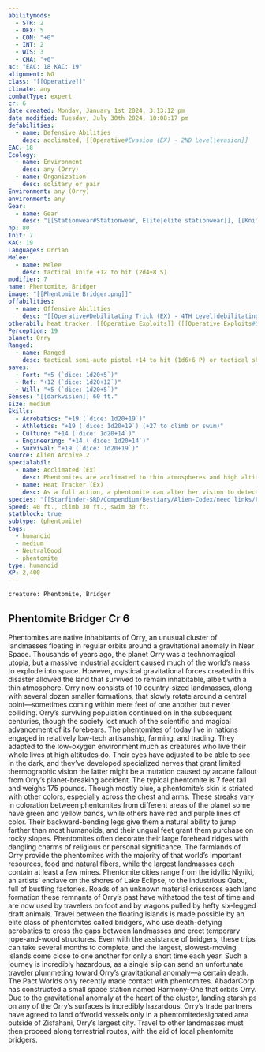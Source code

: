 ```yaml
---
abilitymods:
  - STR: 2
  - DEX: 5
  - CON: "+0"
  - INT: 2
  - WIS: 3
  - CHA: "+0"
ac: "EAC: 18 KAC: 19"
alignment: NG
class: "[[Operative]]"
climate: any
combatType: expert
cr: 6
date created: Monday, January 1st 2024, 3:13:12 pm
date modified: Tuesday, July 30th 2024, 10:08:17 pm
defabilities:
  - name: Defensive Abilities
    desc: acclimated, [[Operative#Evasion (EX) - 2ND Level|evasion]]
EAC: 18
Ecology:
  - name: Environment
    desc: any (Orry)
  - name: Organization
    desc: solitary or pair
Environment: any (Orry)
environment: any
Gear:
  - name: Gear
    desc: "[[Stationwear#Stationwear, Elite|elite stationwear]], [[Knife#Knife, Tactical|tactical knife]], [[Semi-Auto Pistol#Semi-auto Pistol, Tactical|tactical semi-auto pistol]] with 27 [[Rounds#Rounds, Small Arm|small arm rounds]], [[Shirren-Eye Rifle#Shirren-eye Rifle, Tactical|tactical shirren-eye rifle]] with 20 [[Rounds#Rounds, Longarm and Sniper|sniper rounds]]"
hp: 80
Init: 7
KAC: 19
Languages: Orrian
Melee:
  - name: Melee
    desc: tactical knife +12 to hit (2d4+8 S)
modifier: 7
name: Phentomite, Bridger
image: "[[Phentomite Bridger.png]]"
offabilities:
  - name: Offensive Abilities
    desc: "[[Operative#Debilitating Trick (EX) - 4TH Level|debilitating trick]], [[Operative#Trick Attack (EX) - 1ST Level|trick attack]] +3d8"
otherabil: heat tracker, [[Operative Exploits]] ([[Operative Exploits#Sure-footed (EX)|sure-footed]]), [[Operative Specializations|Specialization]] ([[Operative Specializations#Daredevil|daredevil]])
Perception: 19
planet: Orry
Ranged:
  - name: Ranged
    desc: tactical semi-auto pistol +14 to hit (1d6+6 P) or tactical shirren-eye rifle +14 to hit (1d10+6 P)
saves:
  - Fort: "+5 (`dice: 1d20+5`)"
  - Ref: "+12 (`dice: 1d20+12`)"
  - Will: "+5 (`dice: 1d20+5`)"
Senses: "[[darkvision]] 60 ft."
size: medium
Skills:
  - Acrobatics: "+19 (`dice: 1d20+19`)"
  - Athletics: "+19 (`dice: 1d20+19`) (+27 to climb or swim)"
  - Culture: "+14 (`dice: 1d20+14`)"
  - Engineering: "+14 (`dice: 1d20+14`)"
  - Survival: "+19 (`dice: 1d20+19`)"
source: Alien Archive 2
specialabil:
  - name: Acclimated (Ex)
    desc: Phentomites are acclimated to thin atmospheres and high altitudes, and they count as Small creatures for the purpose of slow suffocation.
  - name: Heat Tracker (Ex)
    desc: As a full action, a phentomite can alter her vision to detect the latent heat trails left by passing creatures. This allows the phentomite to use the Perception skill to perform the follow tracks task of the Survival skill and also functions as the tracking universal creature rule. While this ability is active, the phentomite takes a –1 penalty to Reflex saving throws. The phentomite can deactivate this ability as a move action.
species: "[[Starfinder-SRD/Compendium/Bestiary/Alien-Codex/need links/Phentomite]]"
Speed: 40 ft., climb 30 ft., swim 30 ft.
statblock: true
subtype: (phentomite)
tags:
  - humanoid
  - medium
  - NeutralGood
  - phentomite
type: humanoid
XP: 2,400
---
```


```statblock
creature: Phentomite, Bridger
```

## Phentomite Bridger Cr 6

Phentomites are native inhabitants of Orry, an unusual cluster of landmasses floating in regular orbits around a gravitational anomaly in Near Space. Thousands of years ago, the planet Orry was a technomagical utopia, but a massive industrial accident caused much of the world’s mass to explode into space. However, mystical gravitational forces created in this disaster allowed the land that survived to remain inhabitable, albeit with a thin atmosphere. Orry now consists of 10 country-sized landmasses, along with several dozen smaller formations, that slowly rotate around a central point—sometimes coming within mere feet of one another but never colliding.
Orry’s surviving population continued on in the subsequent centuries, though the society lost much of the scientific and magical advancement of its forebears. The phentomites of today live in nations engaged in relatively low-tech artisanship, farming, and trading. They adapted to the low-oxygen environment much as creatures who live their whole lives at high altitudes do. Their eyes have adjusted to be able to see in the dark, and they’ve developed specialized nerves that grant limited thermographic vision
the latter might be a mutation caused by arcane fallout from Orry’s planet-breaking accident.
The typical phentomite is 7 feet tall and weighs 175 pounds. Though mostly blue, a phentomite’s skin is striated with other colors, especially across the chest and arms. These streaks vary in coloration between phentomites from different areas of the planet
some have green and yellow bands, while others have red and purple lines of color. Their backward-bending legs give them a natural ability to jump farther than most humanoids, and their ungual feet grant them purchase on rocky slopes. Phentomites often decorate their large forehead ridges with dangling charms of religious or personal significance.
The farmlands of Orry provide the phentomites with the majority of that world’s important resources, food and natural fibers, while the largest landmasses each contain at least a few mines. Phentomite cities range from the idyllic Niyriki, an artists’ enclave on the shores of Lake Eclipse, to the industrious Qabu, full of bustling factories. Roads of an unknown material crisscross each land formation
these remnants of Orry’s past have withstood the test of time and are now used by travelers on foot and by wagons pulled by hefty six-legged draft animals.
Travel between the floating islands is made possible by an elite class of phentomites called bridgers, who use death-defying acrobatics to cross the gaps between landmasses and erect temporary rope-and-wood structures. Even with the assistance of bridgers, these trips can take several months to complete, and the largest, slowest-moving islands come close to one another for only a short time each year. Such a journey is incredibly hazardous, as a single slip can send an unfortunate traveler plummeting toward Orry’s gravitational anomaly—a certain death.
The Pact Worlds only recently made contact with phentomites. AbadarCorp has constructed a small space station named Harmony-One that orbits Orry. Due to the gravitational anomaly at the heart of the cluster, landing starships on any of the Orry’s surfaces is incredibly hazardous. Orry’s trade partners have agreed to land offworld vessels only in a phentomitedesignated area outside of Zisfahani, Orry’s largest city. Travel to other landmasses must then proceed along terrestrial routes, with the aid of local phentomite bridgers.
